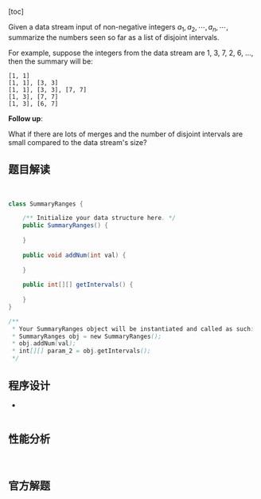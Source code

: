 [toc]

Given a data stream input of non-negative integers $a_1, a_2, \cdots, a_n, \cdots$, summarize the numbers seen so far as a list of disjoint intervals.

For example, suppose the integers from the data stream are 1, 3, 7, 2, 6, ..., then the summary will be:

```
[1, 1]
[1, 1], [3, 3]
[1, 1], [3, 3], [7, 7]
[1, 3], [7, 7]
[1, 3], [6, 7]
```



**Follow up**:

What if there are lots of merges and the number of disjoint intervals are small compared to the data stream's size?



## 题目解读

&emsp;

```java
class SummaryRanges {

    /** Initialize your data structure here. */
    public SummaryRanges() {
        
    }
    
    public void addNum(int val) {
        
    }
    
    public int[][] getIntervals() {
        
    }
}

/**
 * Your SummaryRanges object will be instantiated and called as such:
 * SummaryRanges obj = new SummaryRanges();
 * obj.addNum(val);
 * int[][] param_2 = obj.getIntervals();
 */
```

## 程序设计

* 

```java

```

## 性能分析

&emsp;



## 官方解题

&emsp;